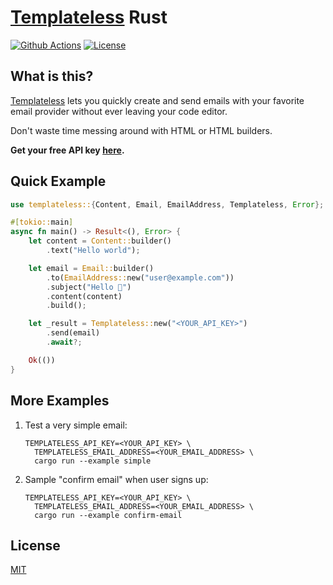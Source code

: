 # [Templateless](https://templateless.com) Rust

[![Github Actions](https://img.shields.io/github/actions/workflow/status/templateless/templateless-rust/tests.yml?style=flat-square)](https://github.com/templateless/templateless-rust/actions)
[![License](https://img.shields.io/github/license/templateless/templateless-rust?color=green&style=flat-square)](/LICENSE)

## What is this?

[Templateless](https://templateless.com) lets you quickly create and send emails with your favorite email provider without ever leaving your code editor.

Don't waste time messing around with HTML or HTML builders.

**Get your free API key [here](https://templateless.com).**

## Quick Example

```rust
use templateless::{Content, Email, EmailAddress, Templateless, Error};

#[tokio::main]
async fn main() -> Result<(), Error> {
    let content = Content::builder()
        .text("Hello world");

    let email = Email::builder()
        .to(EmailAddress::new("user@example.com"))
        .subject("Hello 👋")
        .content(content)
        .build();

    let _result = Templateless::new("<YOUR_API_KEY>")
        .send(email)
        .await?;

    Ok(())
}
```

## More Examples

1. Test a very simple email:

    ```shell
    TEMPLATELESS_API_KEY=<YOUR_API_KEY> \
      TEMPLATELESS_EMAIL_ADDRESS=<YOUR_EMAIL_ADDRESS> \
      cargo run --example simple
    ```

1. Sample "confirm email" when user signs up:

    ```shell
    TEMPLATELESS_API_KEY=<YOUR_API_KEY> \
      TEMPLATELESS_EMAIL_ADDRESS=<YOUR_EMAIL_ADDRESS> \
      cargo run --example confirm-email
    ```

## License

[MIT](LICENSE)